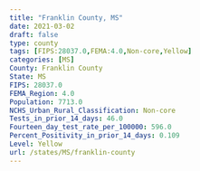 ```yaml
---
title: "Franklin County, MS"
date: 2021-03-02
draft: false
type: county
tags: [FIPS:28037.0,FEMA:4.0,Non-core,Yellow]
categories: [MS]
County: Franklin County
State: MS
FIPS: 28037.0
FEMA_Region: 4.0
Population: 7713.0
NCHS_Urban_Rural_Classification: Non-core
Tests_in_prior_14_days: 46.0
Fourteen_day_test_rate_per_100000: 596.0
Percent_Positivity_in_prior_14_days: 0.109
Level: Yellow
url: /states/MS/franklin-county
---
```



